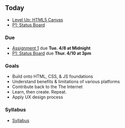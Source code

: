 
## Today
* [Level Up: HTML5 Canvas](https://github.com/vcd/468/wiki/Level-Up-:-HTML5-Canvas)
* [P1: Status Board](https://github.com/vcd/468/wiki/P1:-Status-Board)

### Due
* [Assignment 1](https://github.com/vcd/468/wiki/AS%231) due **Tue. 4/8 at Midnight**
* [P1: Status Board](https://github.com/vcd/468/wiki/P1:-Status-Board) due **Thur. 4/10 at 3pm**

### Goals
* Build onto HTML, CSS, & JS foundations
* Understand benefits & limitations of various platforms
* Contribute back to the The Internet
* Learn, then create. Repeat.
* Apply UX design process

### Syllabus
* [Syllabus](https://github.com/vcd/468/wiki/Syllabus)
